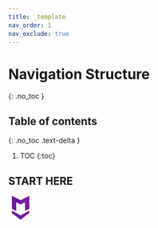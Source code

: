 ```yaml
---
title: _template
nav_order: 1
nav_exclude: true
---
```


# Navigation Structure
{: .no_toc }

## Table of contents
{: .no_toc .text-delta }

1. TOC
{:toc}

## START HERE
![alt text](https://github.com/adam-p/markdown-here/raw/master/src/common/images/icon48.png "Logo Title Text 1")
